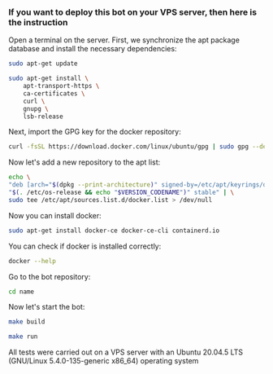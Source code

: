 ### If you want to deploy this bot on your VPS server, then here is the instruction

Open a terminal on the server. First, we synchronize the apt package database and install the necessary
dependencies:

```bash
sudo apt-get update
```

```bash
sudo apt-get install \
    apt-transport-https \
    ca-certificates \
    curl \
    gnupg \
    lsb-release
```

Next, import the GPG key for the docker repository:

```bash
curl -fsSL https://download.docker.com/linux/ubuntu/gpg | sudo gpg --dearmor -o /usr/share/keyrings/docker-archive-keyring.gpg
```

Now let's add a new repository to the apt list:

```bash
echo \
"deb [arch="$(dpkg --print-architecture)" signed-by=/etc/apt/keyrings/docker.gpg] https://download.docker.com/linux/ubuntu \
"$(. /etc/os-release && echo "$VERSION_CODENAME")" stable" | \
sudo tee /etc/apt/sources.list.d/docker.list > /dev/null
```

Now you can install docker:

```bash
sudo apt-get install docker-ce docker-ce-cli containerd.io
```

You can check if docker is installed correctly:

```bash
docker --help
```

Go to the bot repository:

```bash
cd name
```

Now let's start the bot:

```bash
make build
```

```bash
make run
```

All tests were carried out on a VPS server with an Ubuntu 20.04.5 LTS (GNU/Linux 5.4.0-135-generic x86_64) operating
system
